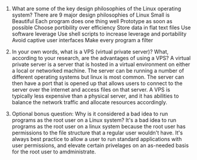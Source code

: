 1. What are some of the key design philosophies of the Linux operating system?
There are 9 major design philosophies of Linux
Small is Beautiful
Each program does one thing well
Prototype as soon as possible
Choose portibility over efficiency
Store data in flat text files
Use software leverage
Use shell scripts to increase leverage and portability
Avoid captive user interfaces
Make every program a filter

2. In your own words, what is a VPS (virtual private server)? What, according to your research, are the advantages of using a VPS?
A virtual private server is a server that is hosted in a virtual environment on either a local or networked machine. The server can be running a number of different operating systems but linux is most common. The server can then have a port that is opened up that allows users to connect to the server over the internet and access files on that server. A VPS is typically less expensive than a physical server, and it has abilities to balance the network traffic and allocate resources accordingly.

3. Optional bonus question: Why is it considered a bad idea to run programs as the root user on a Linux system?
It's a bad idea to run programs as the root user on a linux system because the root user has permissions to the file structure that a regular user wouldn't have. It's always best practice to allow a user to run standard applications with user permissions, and elevate certain privelages on an as-needed basis for the root user to amdministrate.